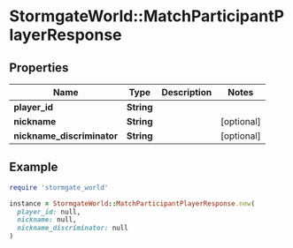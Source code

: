 # StormgateWorld::MatchParticipantPlayerResponse

## Properties

| Name | Type | Description | Notes |
| ---- | ---- | ----------- | ----- |
| **player_id** | **String** |  |  |
| **nickname** | **String** |  | [optional] |
| **nickname_discriminator** | **String** |  | [optional] |

## Example

```ruby
require 'stormgate_world'

instance = StormgateWorld::MatchParticipantPlayerResponse.new(
  player_id: null,
  nickname: null,
  nickname_discriminator: null
)
```

